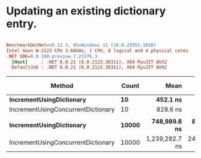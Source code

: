 # Updating an existing dictionary entry.

``` ini

BenchmarkDotNet=v0.13.3, OS=Windows 11 (10.0.25951.1010)
Intel Xeon W-2123 CPU 3.60GHz, 1 CPU, 8 logical and 4 physical cores
.NET SDK=8.0.100-preview.7.23376.3
  [Host]     : .NET 6.0.21 (6.0.2123.36311), X64 RyuJIT AVX2
  DefaultJob : .NET 6.0.21 (6.0.2123.36311), X64 RyuJIT AVX2


```
|                             Method | Count |           Mean |        Error |       StdDev | Ratio | RatioSD |    Gen0 | Allocated | Alloc Ratio |
|----------------------------------- |------ |---------------:|-------------:|-------------:|------:|--------:|--------:|----------:|------------:|
|           **IncrementUsingDictionary** |    **10** |       **452.1 ns** |      **8.69 ns** |      **8.13 ns** |  **1.00** |    **0.00** |       **-** |         **-** |          **NA** |
| IncrementUsingConcurrentDictionary |    10 |       828.6 ns |      6.47 ns |      5.05 ns |  1.84 |    0.03 |       - |         - |          NA |
|                                    |       |                |              |              |       |         |         |           |             |
|           **IncrementUsingDictionary** | **10000** |   **748,989.8 ns** |  **8,683.68 ns** |  **7,697.86 ns** |  **1.00** |    **0.00** | **73.2422** |  **319681 B** |        **1.00** |
| IncrementUsingConcurrentDictionary | 10000 | 1,239,282.7 ns | 24,509.28 ns | 35,925.39 ns |  1.66 |    0.05 | 72.2656 |  319681 B |        1.00 |
